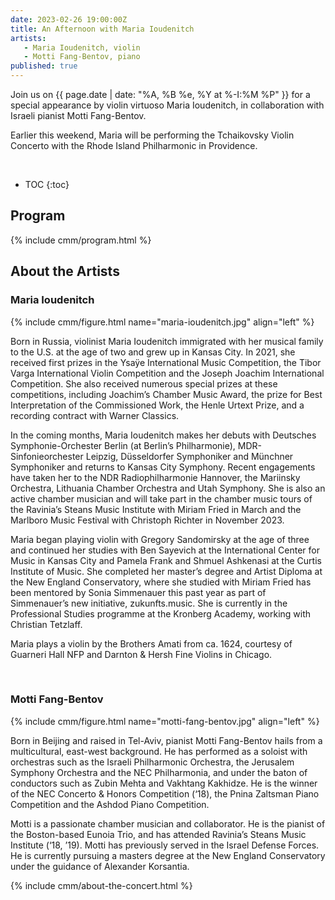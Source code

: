```yaml
---
date: 2023-02-26 19:00:00Z
title: An Afternoon with Maria Ioudenitch
artists: 
   - Maria Ioudenitch, violin
   - Motti Fang-Bentov, piano
published: true
---
```


Join us on {{ page.date | date: "%A, %B %e, %Y at %-I:%M %P" }} for a special appearance by
violin virtuoso Maria Ioudenitch, in collaboration with Israeli pianist Motti Fang-Bentov.

Earlier this weekend, Maria will be performing the Tchaikovsky Violin Concerto with the Rhode
Island Philharmonic in Providence.

<br>

* TOC
{:toc}

## Program

{% include cmm/program.html %}

## About the Artists

### Maria Ioudenitch

{% include cmm/figure.html name="maria-ioudenitch.jpg" align="left" %}

Born in Russia, violinist Maria Ioudenitch immigrated with her musical family to the U.S. at
the age of two and grew up in Kansas City. In 2021, she received first prizes in the Ysaÿe
International Music Competition, the Tibor Varga International Violin Competition and the
Joseph Joachim International Competition. She also received numerous special prizes at these
competitions, including Joachim’s Chamber Music Award, the prize for Best Interpretation of
the Commissioned Work, the Henle Urtext Prize, and a recording contract with Warner Classics.

In the coming months, Maria Ioudenitch makes her debuts with Deutsches Symphonie-Orchester
Berlin (at Berlin’s Philharmonie), MDR-Sinfonieorchester Leipzig, Düsseldorfer Symphoniker
and Münchner Symphoniker and returns to Kansas City Symphony. Recent engagements have taken
her to the NDR Radiophilharmonie Hannover, the Mariinsky Orchestra, Lithuania Chamber
Orchestra and Utah Symphony. She is also an active chamber musician and will take part in the
chamber music tours of the Ravinia’s Steans Music Institute with Miriam Fried in March and
the Marlboro Music Festival with Christoph Richter in November 2023.

Maria began playing violin with Gregory Sandomirsky at the age of three and continued her
studies with Ben Sayevich at the International Center for Music in Kansas City and Pamela
Frank and Shmuel Ashkenasi at the Curtis Institute of Music. She completed her master’s
degree and Artist Diploma at the New England Conservatory, where she studied with Miriam
Fried has been mentored by Sonia Simmenauer this past year as part of Simmenauer’s new
initiative, zukunfts.music. She is currently in the Professional Studies programme at the
Kronberg Academy, working with Christian Tetzlaff.

Maria plays a violin by the Brothers Amati from ca. 1624, courtesy of Guarneri Hall NFP and
Darnton & Hersh Fine Violins in Chicago.

<br/>

### Motti Fang-Bentov

{% include cmm/figure.html name="motti-fang-bentov.jpg" align="left" %}

Born in Beijing and raised in Tel-Aviv, pianist Motti Fang-Bentov hails from a
multicultural, east-west background. He has performed as a soloist with orchestras such as
the Israeli Philharmonic Orchestra, the Jerusalem Symphony Orchestra and the NEC
Philharmonia, and under the baton of conductors such as Zubin Mehta and Vakhtang Kakhidze.
He is the winner of the NEC Concerto & Honors Competition (‘18), the Pnina Zaltsman Piano
Competition and the Ashdod Piano Competition.

Motti is a passionate chamber musician and collaborator. He is the pianist of the
Boston-based Eunoia Trio, and has attended Ravinia’s Steans Music Institute (‘18, ’19).
Motti has previously served in the Israel Defense Forces. He is currently pursuing a
masters degree at the New England Conservatory under the guidance of Alexander Korsantia.

{% include cmm/about-the-concert.html %}
